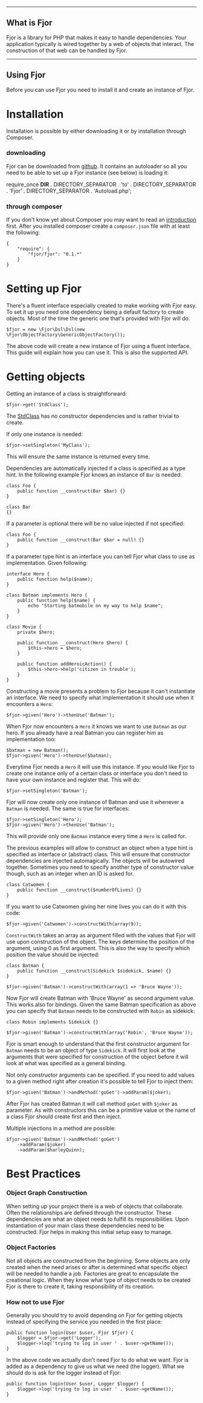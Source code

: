 ------------
What is Fjor
------------

Fjor is a library for PHP that makes it easy to handle dependencies. Your application
typically is wired together by a web of objects that interact. The construction of
that web can be handled by Fjor.

----------
Using Fjor
----------

Before you can use Fjor you need to install it and create an instance of Fjor.

Installation
============

Installation is possible by either downloading it or by installation through
Composer.

### downloading ###

Fjor can be downloaded from [github](https://github.com/koenhoeymans/Fjor/tags). It
contains an autoloader so all you need to be able to set up a Fjor instance (see below)
is loading it:

  require_once __DIR__
		. DIRECTORY_SEPARATOR . 'to'
		. DIRECTORY_SEPARATOR . 'Fjor'
		. DIRECTORY_SEPARATOR . 'Autoload.php';

### through composer ###

If you don't know yet about Composer you may want to read an
[introduction](http://getcomposer.org/doc/00-intro.md) first. After you installed
composer create a `composer.json` file with at least the following:

	{
		"require": {
			"fjor/fjor": "0.1.*"
		}
	}


Setting up Fjor
===============

There's a fluent interface especially created to make working with Fjor easy. To
set it up you need one dependency being a default factory to create objects. Most of the
time the generic one that's provided with Fjor will do.

	$fjor = new \Fjor\Dsl\Dsl(new \Fjor\ObjectFactory\GenericObjectFactory());

The above code will create a new instance of Fjor using a fluent interface. This
guide will explain how you can use it. This is also the supported API.

Getting objects
===============

Getting an instance of a class is straightforward:

	$fjor->get('StdClass');

The [StdClass](http://php.net/manual/en/reserved.classes.php) has no constructor
dependencies and is rather trivial to create.

If only one instance is needed:

	$fjor->setSingleton('MyClass');

This will ensure the same instance is returned every time.

Dependencies are automatically injected if a class is specified as a type hint. In the
following example Fjor knows an instance of `Bar` is needed:

	class Foo {
		public function __construct(Bar $bar) {}
	}

	class Bar
	{}

If a parameter is optional there will be no value injected if not specified:

	class Foo {
		public function __construct(Bar $bar = null) {}
	}

If a parameter type hint is an interface you can tell Fjor what class to use as
implementation. Given following:

	interface Hero {
		public function help($name);
	}

	class Batman implements Hero {
		public function help($name) {
			echo "Starting batmobile on my way to help $name"; 
		}
	}

	class Movie {
		private $hero;

		public function __construct(Hero $hero) {
			$this->hero = $hero;
		}

		public function addHeroicAction() {
			$this->hero->help('citizen in trouble');
		}
	}

Constructing a movie presents a problem to Fjor because it can't instantiate an
interface. We need to specify what implementation it should use when it encounters
a `Hero`:

	$fjor->given('Hero')->thenUse('Batman');

When Fjor now encounters a `Hero` it knows we want to use `Batman` as our hero. If
you already have a real Batman you can register him as implementation too:

	$batman = new Batman();
	$fjor->given('Hero')->thenUse($batman);

Everytime Fjor needs a `Hero` it will use this instance. If you would like Fjor to
create one instance only of a certain class or interface you don't need to have
your own instance and register that. This will do:

	$fjor->setSingleton('Batman');

Fjor will now create only one instance of Batman and use it whenever a `Batman` is
needed. The same is true for interfaces:

	$fjor->setSingleton('Hero');
	$fjor->given('Hero')->thenUse('Batman');

This will provide only one `Batman` instance every time a `Hero` is called for.

The previous examples will allow to construct an object when a type hint is specified
as interface or (abstract) class. This will ensure that constructor dependencies are
injected automagically. The objects will be autowired together. Sometimes you need to
specify another type of constructor value though, such as an integer when an ID is
asked for.

	class Catwomen {
		public function __construct($numberOfLives) {}
	}

If you want to use Catwomen giving her nine lives you can do it with this code:

	$fjor->given('Catwomen')->constructWith(array(9));

`ConstructWith` takes an array as argument filled with the values that Fjor will
use upon construction of the object. The keys determine the position of the argument,
using 0 as first argument. This is also the way to specify which position the value
should be injected:

	class Batman {
		public function __construct(Sidekick $sidekick, $name) {}
	}

	$fjor->given('Batman')->constructWith(array(1 => 'Bruce Wayne'));

Now Fjor will create Batman with 'Bruce Wayne' as second argument value. This works
also for bindings. Given the same Batman specification as above you can specify that
`Batman` needs to be constructed with `Robin` as sidekick:

	class Robin implements Sidekick {}

	$fjor->given('Batman')->constructWith(array('Robin', 'Bruce Wayne'));

Fjor is smart enough to understand that the first constructor argument for `Batman`
needs to be an object of type `Sidekick`. It will first look at the arguments that
were specified for construction of the object before it will look at what was specified
as a general binding.

Not only constructor arguments can be specified. If you need to add values to a given
method right after creation it's possible to tell Fjor to inject them:

	$fjor->given('Batman')->andMethod('goGet')->addParam($joker);

After Fjor has created Batman it will call method `goGet` with `$joker` as parameter. As
with constructors this can be a primitive value or the name of a class Fjor should create
first and then inject.

Multiple injections in a method are possible:

	$fjor->given('Batman')->andMethod('goGet')
		->addParam($joker)
		->addParam($harleyQuinn);

Best Practices
==============

### Object Graph Construction ###

When setting up your project there is a web of objects that collaborate. Often
the relationships are defined through the constructor. These dependencies are
what an object needs to fulfill its responsibilities. Upon instantiation of your
main class these dependencies need to be constructed. Fjor helps in making this
initial setup easy to manage.

### Object Factories ###

Not all objects are constructed from the beginning. Some objects are only created
when the need arises or after is determined what specific object will be needed
to handle a job. Factories are great to encapsulate the creational logic. When
they know what type of object needs to be created Fjor is there to create it,
taking responsibility of its creation.

### How not to use Fjor ###

Generally you should try to avoid depending on Fjor for getting objects instead
of specifying the service you needed in the first place:

	public function login(User $user, Fjor $fjor) {
		$logger = $fjor->get('Logger');
		$logger->log('trying to log in user ' . $user->getName());
	}

In the above code we actually don't need Fjor to do what we want. Fjor is added
as a dependency to give us what we need (the logger). What we should do is
ask for the logger instead of Fjor:

	public function login(User $user, Logger $logger) {
		$logger->log('trying to log in user ' . $user->getName());
	}
